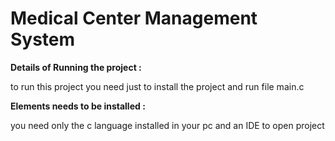 # Medical Center Management System

**Details of Running the project :**

to run this project you need just to install the project and run file main.c 

**Elements needs to be installed :**

you need only the  c language installed in your pc and an IDE to open project 
